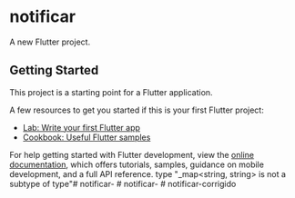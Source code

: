 # notificar

A new Flutter project.

## Getting Started

This project is a starting point for a Flutter application.

A few resources to get you started if this is your first Flutter project:

- [Lab: Write your first Flutter app](https://docs.flutter.dev/get-started/codelab)
- [Cookbook: Useful Flutter samples](https://docs.flutter.dev/cookbook)

For help getting started with Flutter development, view the
[online documentation](https://docs.flutter.dev/), which offers tutorials,
samples, guidance on mobile development, and a full API reference.
type "_map<string, string> is not a subtype of type"#   n o t i f i c a r -  
 #   n o t i f i c a r -  
 #   n o t i f i c a r - c o r r i g i d o  
 